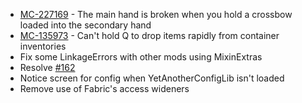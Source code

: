 - [MC-227169](https://bugs.mojang.com/browse/MC-227169) - The main hand is broken when you hold a crossbow loaded into the secondary hand
- [MC-135973](https://bugs.mojang.com/browse/MC-135973) - Can't hold Q to drop items rapidly from container inventories
- Fix some LinkageErrors with other mods using MixinExtras
- Resolve [#162](https://github.com/isXander/Debugify/issues/162)
- Notice screen for config when YetAnotherConfigLib isn't loaded
- Remove use of Fabric's access wideners
